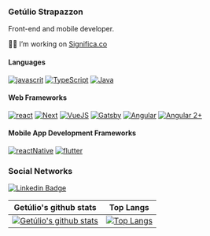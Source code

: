 ### Getúlio Strapazzon

Front-end and mobile developer.

👨‍💻 I’m  working on [Significa.co](https://significa.co/)

#### Languages
[![javascrit](https://img.shields.io/badge/-JavaScript-F7DF1E?style=flat-square&logo=JavaScript&logoColor=white)](https://developer.mozilla.org/pt-BR/docs/Aprender/JavaScript)
[![TypeScript](https://img.shields.io/badge/-TypeScript-007ACC?style=flat-square&logo=TypeScript&logoColor=white)](https://www.typescriptlang.org/)
[![Java](https://img.shields.io/badge/-Java-007396?style=flat-square&logo=Java&logoColor=white)](https://www.java.com/pt_BR/download/faq/develop.xml)

#### Web Frameworks
[![react](https://img.shields.io/badge/-React-61DAFB?style=flat-square&logo=React&logoColor=white)](https://reactjs.org/docs/getting-started.html)
[![Next](https://img.shields.io/badge/-Next-000?style=flat-square&logo=Next.js&logoColor=white)](https://nextjs.org/)
[![VueJS](https://img.shields.io/badge/-VuesJS-41b884?style=flat-square&logo=Vue.js&logoColor=white)](https://vuejs.org/)
[![Gatsby](https://img.shields.io/badge/-Gatsby-673399?style=flat-square&logo=Gatsby&logoColor=white)](https://www.gatsbyjs.org/)
[![Angular](https://img.shields.io/badge/-AngularJS-c3002f?style=flat-square&logo=Angular&logoColor=white)](https://angularjs.org/)
[![Angular 2+](https://img.shields.io/badge/-Angular2+-c3002f?style=flat-square&logo=AngularJS&logoColor=white)](https://angular.io/)

#### Mobile App Development Frameworks
[![reactNative](https://img.shields.io/badge/-ReactNative-61DAFB?style=flat-square&logo=React&logoColor=white)](https://reactnative.dev/)
[![flutter](https://img.shields.io/badge/-Flutter-02569B?style=flat-square&logo=Flutter&logoColor=white)](https://flutter.dev/)

### Social Networks
[![Linkedin Badge](https://img.shields.io/badge/-LinkedIn-blue?style=flat-square&logo=Linkedin&logoColor=white&link=https://www.linkedin.com/in/strapazzon)](https://www.linkedin.com/in/strapazzon/)

| Getúlio's github stats | Top Langs |
| ------------- | ------------- |
| [![Getúlio's github stats](https://github-readme-stats.vercel.app/api?username=strapazzon&show_icons=true&layout=compact&count_private=true)](https://github.com/anuraghazra/github-readme-stats)  | [![Top Langs](https://github-readme-stats.vercel.app/api/top-langs/?username=strapazzon&show_icons=true&layout=compact&count_private=true)](https://github.com/anuraghazra/github-readme-stats) |

